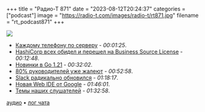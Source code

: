 +++
title = "Радио-Т 871"
date = "2023-08-12T20:24:37"
categories = ["podcast"]
image = "https://radio-t.com/images/radio-t/rt871.jpg"
filename = "rt_podcast871"
+++

![](https://radio-t.com/images/radio-t/rt871.jpg)

- [Каждому телефону по серверу](https://rohanrd.xyz/posts/every-phone-should-be-able-to-run-personal-website/) - *00:01:25*.
- [HashiCorp всех обидел и перешел на  Business Source License](https://www.hashicorp.com/blog/hashicorp-adopts-business-source-license) - *00:12:48*.
- [Новинки в Go 1.21](https://go.dev/doc/go1.21) - *00:32:02*.
- [80% руководителей уже жалеют](https://www.cnbc.com/2023/08/11/80percent-of-bosses-say-they-regret-earlier-return-to-office-plans.html) - *00:52:58*.
- [Slack радикально обновился](https://www.theverge.com/2023/8/9/23824562/slack-redesign-app-dms-activity-later) - *01:18:17*.
- [Новая Web IDE от Google](https://developers.googleblog.com/2023/08/introducing-project-idx-experiment-to-improve-full-stack-multiplatform-app-development.html) - *01:46:01*.
- [Темы наших слушателей](https://radio-t.com/p/2023/08/08/prep-871/) - *01:32:58*.

[аудио](https://cdn.radio-t.com/rt_podcast871.mp3) • [лог чата](https://chat.radio-t.com/logs/radio-t-871.html)
<audio src="https://cdn.radio-t.com/rt_podcast871.mp3" preload="none"></audio>
